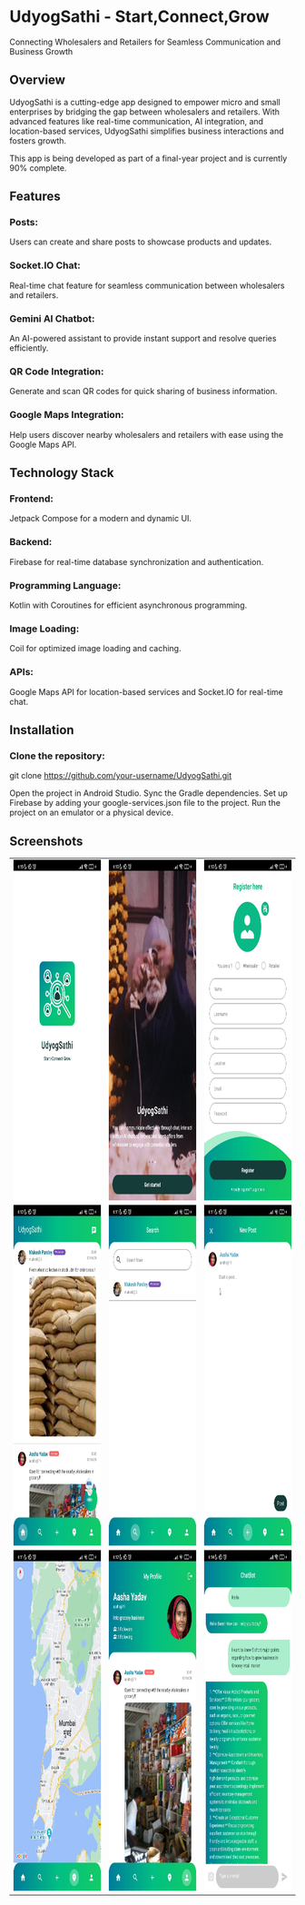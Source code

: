# UdyogSathi - Start,Connect,Grow
Connecting Wholesalers and Retailers for Seamless Communication and Business Growth

## Overview
UdyogSathi is a cutting-edge app designed to empower micro and small enterprises by bridging the gap between wholesalers and retailers. With advanced features like real-time communication, AI integration, and location-based services, UdyogSathi simplifies business interactions and fosters growth.

This app is being developed as part of a final-year project and is currently 90% complete.

## Features
### Posts:
Users can create and share posts to showcase products and updates.
### Socket.IO Chat:
Real-time chat feature for seamless communication between wholesalers and retailers.
### Gemini AI Chatbot:
An AI-powered assistant to provide instant support and resolve queries efficiently.
### QR Code Integration:
Generate and scan QR codes for quick sharing of business information.
### Google Maps Integration:
Help users discover nearby wholesalers and retailers with ease using the Google Maps API.

## Technology Stack
### Frontend: 
Jetpack Compose for a modern and dynamic UI.
### Backend: 
Firebase for real-time database synchronization and authentication.
### Programming Language: 
Kotlin with Coroutines for efficient asynchronous programming.
### Image Loading: 
Coil for optimized image loading and caching.
### APIs: 
Google Maps API for location-based services and Socket.IO for real-time chat.

## Installation
### Clone the repository:
git clone https://github.com/your-username/UdyogSathi.git

Open the project in Android Studio.
Sync the Gradle dependencies.
Set up Firebase by adding your google-services.json file to the project.
Run the project on an emulator or a physical device.

## Screenshots

<table>
  <tr table border="0">
    <td><img src="app/src/main/assets/screen1.jpg" alt="App Screenshot" width="300" height="600"/></td>
    <td><img src="app/src/main/assets/scrren2.jpg" alt="App Screenshot" width="300" height="600"/></td>
    <td><img src="app/src/main/assets/screen3.jpg" alt="App Screenshot" width="300" height="600"/></td>
  </tr>
  <tr>
    <td><img src="app/src/main/assets/screen4.jpg" alt="App Screenshot" width="300" height="600"/></td>
    <td><img src="app/src/main/assets/screen5.jpg" alt="App Screenshot" width="300" height="600"/></td>
    <td><img src="app/src/main/assets/screen6.jpg" alt="App Screenshot" width="300" height="600"/></td>
  </tr>
  <tr>
    <td><img src="app/src/main/assets/screen7.jpg" alt="App Screenshot" width="300" height="600"/></td>
    <td><img src="app/src/main/assets/screen8.jpg" alt="App Screenshot" width="300" height="600"/></td>
    <td><img src="app/src/main/assets/screen9.jpg" alt="App Screenshot" width="300" height="600"/></td>
  </tr>
</table>



